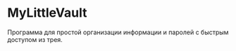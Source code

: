 # MyLittleVault
Программа для простой организации информации и паролей с быстрым доступом из трея.
 